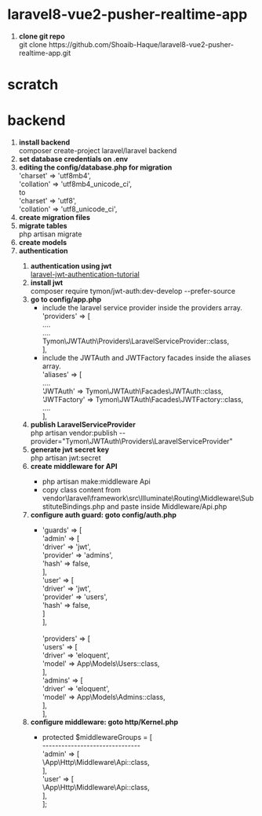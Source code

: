 # laravel8-vue2-pusher-realtime-app

<ol>
    <li><strong>clone git repo</strong>
        <br>git clone https://github.com/Shoaib-Haque/laravel8-vue2-pusher-realtime-app.git
    </li>
</ol>

# scratch
# backend
<ol>
    <li><strong>install backend</strong><br>composer create-project laravel/laravel backend</li>
    <li><strong>set database credentials on .env</strong></li>
    <li><strong>editing the config/database.php for migration</strong><br>
        'charset' => 'utf8mb4',<br>
        'collation' => 'utf8mb4_unicode_ci',<br>
        to<br>
        'charset' => 'utf8',<br>
        'collation' => 'utf8_unicode_ci',<br>
    </li>
    <li><strong>create migration files</strong></li>
    <li><strong>migrate tables</strong><br>php artisan migrate</li>
    <li><strong>create models</strong></li>
    <li><strong>authentication</strong></li>
    <ol>
        <li><strong>authentication using jwt</strong><br>
            <a href="https://www.positronx.io/laravel-jwt-authentication-tutorial-user-login-signup-api/">laravel-jwt-authentication-tutorial</a>
        </li>
        <li><strong>install jwt</strong><br>composer require tymon/jwt-auth:dev-develop --prefer-source</li>
        <li><strong>go to config/app.php</strong><br>
            <ul>
                <li>include the laravel service provider inside the providers array.<br>
                    'providers' => [<br>
                        ....<br>
                        ....<br>
                        Tymon\JWTAuth\Providers\LaravelServiceProvider::class,<br>
                    ],<br>
                </li>
                <li>include the JWTAuth and JWTFactory facades inside the aliases array.<br>
                    'aliases' => [<br>
                        ....<br>
                        'JWTAuth' => Tymon\JWTAuth\Facades\JWTAuth::class,<br>
                        'JWTFactory' => Tymon\JWTAuth\Facades\JWTFactory::class,<br>
                        ....<br>
                    ],
                </li>
            </ul>
        </li>
        <li><strong>publish LaravelServiceProvider</strong><br>php artisan vendor:publish --provider="Tymon\JWTAuth\Providers\LaravelServiceProvider"</li>
        <li><strong>generate jwt secret key</strong><br>php artisan jwt:secret</li>
        <li><strong>create middleware for API</strong></li>
        <ul>
            <li>php artisan make:middleware Api</li>
            <li>copy class content from vendor\laravel\framework\src\Illuminate\Routing\Middleware\SubstituteBindings.php and paste inside Middleware/Api.php</li>
        </ul>
        <li><strong>configure auth guard: goto config/auth.php</strong><br></li>
        <ul>
            <li>
            'guards' => [<br>
                'admin' => [<br>
                    'driver' => 'jwt',<br>
                    'provider' => 'admins',<br>
                    'hash' => false,<br>
                ],<br>
                'user' => [<br>
                    'driver' => 'jwt',<br>
                    'provider' => 'users',<br>
                    'hash' => false,<br>
                ]<br>
            ],<br><br>
            'providers' => [<br>
                'users' => [<br>
                    'driver' => 'eloquent',<br>
                    'model' => App\Models\Users::class,<br>
                ],<br>
                'admins' => [<br>
                    'driver' => 'eloquent',<br>
                    'model' => App\Models\Admins::class,<br>
                ],<br>
            ],
            </li>
        </ul>
        <li><strong>configure middleware: goto http/Kernel.php</strong><br></li>
        <ul>
            <li>
                protected $middlewareGroups = [<br>
                    -------------------------------<br>
                    'admin' => [<br>
                        \App\Http\Middleware\Api::class,<br>
                    ],<br>
                    'user' => [<br>
                        \App\Http\Middleware\Api::class,<br>
                    ],<br>
                ];
            </li>
        </ul>
    </ol>
</ol>
